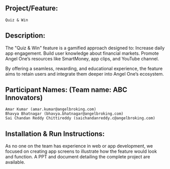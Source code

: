 
## Project/Feature: 
    Quiz & Win

## Description: 
The "Quiz & Win" feature is a gamified approach designed to:
    Increase daily app engagement.
    Build user knowledge about financial markets.
    Promote Angel One’s resources like SmartMoney, app clips, and YouTube channel.

By offering a seamless, rewarding, and educational experience, the feature aims to retain users and integrate them deeper into Angel One’s ecosystem.

## Participant Names: (Team name: ABC Innovators)
    Amar Kumar (amar.kumar@angelbroking.com)
    Bhavya Bhatnagar (bhavya.bhatnagar@angelbroking.com)
    Sai Chandan Reddy Chittireddy (saichandanreddy.c@angelbroking.com)

## Installation & Run Instructions: 
As no one on the team has experience in web or app development, we focused on creating app screens to illustrate how the feature would look and function. 
A PPT and document detailing the complete project are available.


